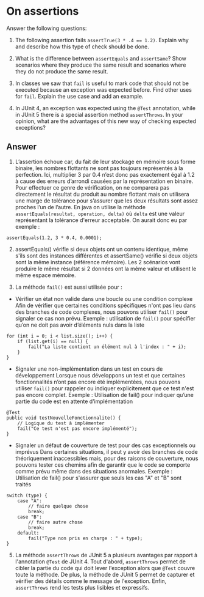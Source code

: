 # On assertions

Answer the following questions:

1. The following assertion fails `assertTrue(3 * .4 == 1.2)`. Explain why and describe how this type of check should be done.

2. What is the difference between `assertEquals` and `assertSame`? Show scenarios where they produce the same result and scenarios where they do not produce the same result.

3. In classes we saw that `fail` is useful to mark code that should not be executed because an exception was expected before. Find other uses for `fail`. Explain the use case and add an example.

4. In JUnit 4, an exception was expected using the `@Test` annotation, while in JUnit 5 there is a special assertion method `assertThrows`. In your opinion, what are the advantages of this new way of checking expected exceptions?

## Answer
1. L’assertion échoue car, du fait de leur stockage en mémoire sous forme binaire, les nombres flottants ne sont pas toujours représentés à la perfection. Ici, multiplier 3 par 0.4 n’est donc pas exactement égal à 1.2 à cause des erreurs d’arrondi causées par la représentation en binaire.
Pour effectuer ce genre de vérification, on ne comparera pas directement le résultat du produit au nombre flottant mais on utilisera une marge de tolérance pour s’assurer que les deux résultats sont assez proches l’un de l’autre. En java on utilise la méthode `assertEquals(resultat, operation, delta)` où `delta` est une valeur représentant la tolérance d'erreur acceptable. On aurait donc eu par exemple : 
```
assertEquals(1.2, 3 * 0.4, 0.0001);
```

2. assertEquals() vérifie si deux objets ont un contenu identique, même s'ils sont des instances différentes et assertSame() vérifie si deux objets sont la même instance (référence mémoire). Les 2 scénarios vont produire le même résultat si 2 données ont la même valeur et utilisent le même espace mémoire.

3. La méthode `fail()` est aussi utilisée pour :
- Vérifier un état non valide dans une boucle ou une condition complexe
Afin de vérifier que certaines conditions spécifiques n'ont pas lieu dans des branches de code complexes, nous pouvons utiliser `fail()` pour signaler ce cas non prévu.
Exemple : utilisation de `fail()` pour spécifier qu’on ne doit pas avoir d’éléments nuls dans la liste
```
for (int i = 0; i < list.size(); i++) {
    if (list.get(i) == null) {
        fail("La liste contient un élément nul à l'index : " + i);
    }
}
```
- Signaler une non-implémentation dans un test en cours de développement
Lorsque nous développons un test et que certaines fonctionnalités n’ont pas encore été implémentées, nous pouvons utiliser `fail()` pour rappeler ou indiquer explicitement que ce test n'est pas encore complet.
Exemple : Utilisation de fail() pour indiquer qu’une partie du code est en attente d’implémentation
```
@Test
public void testNouvelleFonctionnalite() {
    // Logique du test à implémenter
    fail("Ce test n'est pas encore implémenté");
}
```
- Signaler un défaut de couverture de test pour des cas exceptionnels ou imprévus
Dans certaines situations, il peut y avoir des branches de code théoriquement inaccessibles mais, pour des raisons de couverture, nous pouvons tester ces chemins afin de garantir que le code se comporte comme prévu même dans des situations anormales.
Exemple : Utilisation de fail() pour s'assurer que seuls les cas "A" et "B" sont traités
```
switch (type) {
    case "A":
        // faire quelque chose
        break;
    case "B":
        // faire autre chose
        break;
    default:
        fail("Type non pris en charge : " + type);
}
```

5. La méthode `assertThrows` de JUnit 5 a plusieurs avantages par rapport à l'annotation `@Test` de JUnit 4. Tout d'abord, `assertThrows` permet de cibler la partie du code qui doit lever l'exception alors que `@Test` couvre toute la méthode. De plus, la méthode de JUnit 5 permet de capturer et vérifier des détails comme le message de l'exception.
Enfin, `assertThrows` rend les tests plus lisibles et expressifs.
